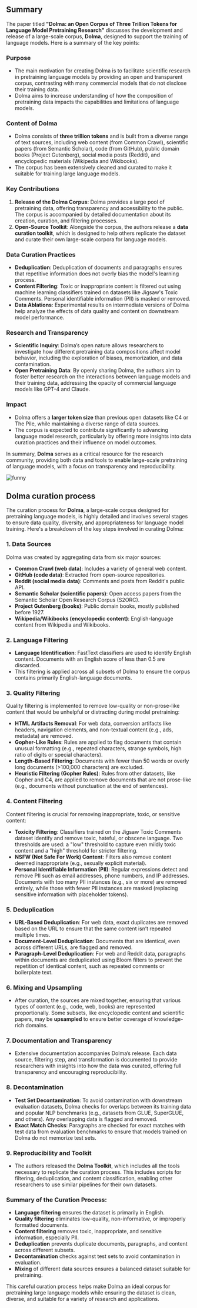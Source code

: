 ## Summary

The paper titled **"Dolma: an Open Corpus of Three Trillion Tokens for Language Model Pretraining Research"** discusses the development and release of a large-scale corpus, **Dolma**, designed to support the training of language models. Here is a summary of the key points:

### **Purpose**
- The main motivation for creating Dolma is to facilitate scientific research in pretraining language models by providing an open and transparent corpus, contrasting with many commercial models that do not disclose their training data.
- Dolma aims to increase understanding of how the composition of pretraining data impacts the capabilities and limitations of language models.

### **Content of Dolma**
- Dolma consists of **three trillion tokens** and is built from a diverse range of text sources, including web content (from Common Crawl), scientific papers (from Semantic Scholar), code (from GitHub), public domain books (Project Gutenberg), social media posts (Reddit), and encyclopedic materials (Wikipedia and Wikibooks).
- The corpus has been extensively cleaned and curated to make it suitable for training large language models.

### **Key Contributions**
1. **Release of the Dolma Corpus**: Dolma provides a large pool of pretraining data, offering transparency and accessibility to the public. The corpus is accompanied by detailed documentation about its creation, curation, and filtering processes.
2. **Open-Source Toolkit**: Alongside the corpus, the authors release a **data curation toolkit**, which is designed to help others replicate the dataset and curate their own large-scale corpora for language models.

### **Data Curation Practices**
- **Deduplication**: Deduplication of documents and paragraphs ensures that repetitive information does not overly bias the model's learning process.
- **Content Filtering**: Toxic or inappropriate content is filtered out using machine learning classifiers trained on datasets like Jigsaw's Toxic Comments. Personal identifiable information (PII) is masked or removed.
- **Data Ablations**: Experimental results on intermediate versions of Dolma help analyze the effects of data quality and content on downstream model performance.

### **Research and Transparency**
- **Scientific Inquiry**: Dolma’s open nature allows researchers to investigate how different pretraining data compositions affect model behavior, including the exploration of biases, memorization, and data contamination.
- **Open Pretraining Data**: By openly sharing Dolma, the authors aim to foster better research on the interactions between language models and their training data, addressing the opacity of commercial language models like GPT-4 and Claude.

### **Impact**
- Dolma offers a **larger token size** than previous open datasets like C4 or The Pile, while maintaining a diverse range of data sources.
- The corpus is expected to contribute significantly to advancing language model research, particularly by offering more insights into data curation practices and their influence on model outcomes.

In summary, **Dolma** serves as a critical resource for the research community, providing both data and tools to enable large-scale pretraining of language models, with a focus on transparency and reproducibility.

![funny](dolma_01.png)

## Dolma curation process

The curation process for **Dolma**, a large-scale corpus designed for pretraining language models, is highly detailed and involves several stages to ensure data quality, diversity, and appropriateness for language model training. Here's a breakdown of the key steps involved in curating Dolma:

### 1. **Data Sources**
Dolma was created by aggregating data from six major sources:
   - **Common Crawl (web data)**: Includes a variety of general web content.
   - **GitHub (code data)**: Extracted from open-source repositories.
   - **Reddit (social media data)**: Comments and posts from Reddit's public API.
   - **Semantic Scholar (scientific papers)**: Open access papers from the Semantic Scholar Open Research Corpus (S2ORC).
   - **Project Gutenberg (books)**: Public domain books, mostly published before 1927.
   - **Wikipedia/Wikibooks (encyclopedic content)**: English-language content from Wikipedia and Wikibooks.

### 2. **Language Filtering**
   - **Language Identification**: FastText classifiers are used to identify English content. Documents with an English score of less than 0.5 are discarded.
   - This filtering is applied across all subsets of Dolma to ensure the corpus contains primarily English-language documents.

### 3. **Quality Filtering**
Quality filtering is implemented to remove low-quality or non-prose-like content that would be unhelpful or distracting during model pretraining:
   - **HTML Artifacts Removal**: For web data, conversion artifacts like headers, navigation elements, and non-textual content (e.g., ads, metadata) are removed.
   - **Gopher-Like Rules**: Rules are applied to flag documents that contain unusual formatting (e.g., repeated characters, strange symbols, high ratio of digits or special characters).
   - **Length-Based Filtering**: Documents with fewer than 50 words or overly long documents (>100,000 characters) are excluded.
   - **Heuristic Filtering (Gopher Rules)**: Rules from other datasets, like Gopher and C4, are applied to remove documents that are not prose-like (e.g., documents without punctuation at the end of sentences).

### 4. **Content Filtering**
Content filtering is crucial for removing inappropriate, toxic, or sensitive content:
   - **Toxicity Filtering**: Classifiers trained on the Jigsaw Toxic Comments dataset identify and remove toxic, hateful, or obscene language. Two thresholds are used: a "low" threshold to capture even mildly toxic content and a "high" threshold for stricter filtering.
   - **NSFW (Not Safe For Work) Content**: Filters also remove content deemed inappropriate (e.g., sexually explicit material).
   - **Personal Identifiable Information (PII)**: Regular expressions detect and remove PII such as email addresses, phone numbers, and IP addresses. Documents with too many PII instances (e.g., six or more) are removed entirely, while those with fewer PII instances are masked (replacing sensitive information with placeholder tokens).

### 5. **Deduplication**
   - **URL-Based Deduplication**: For web data, exact duplicates are removed based on the URL to ensure that the same content isn’t repeated multiple times.
   - **Document-Level Deduplication**: Documents that are identical, even across different URLs, are flagged and removed.
   - **Paragraph-Level Deduplication**: For web and Reddit data, paragraphs within documents are deduplicated using Bloom filters to prevent the repetition of identical content, such as repeated comments or boilerplate text.

### 6. **Mixing and Upsampling**
   - After curation, the sources are mixed together, ensuring that various types of content (e.g., code, web, books) are represented proportionally. Some subsets, like encyclopedic content and scientific papers, may be **upsampled** to ensure better coverage of knowledge-rich domains.

### 7. **Documentation and Transparency**
   - Extensive documentation accompanies Dolma’s release. Each data source, filtering step, and transformation is documented to provide researchers with insights into how the data was curated, offering full transparency and encouraging reproducibility.

### 8. **Decontamination**
   - **Test Set Decontamination**: To avoid contamination with downstream evaluation datasets, Dolma checks for overlaps between its training data and popular NLP benchmarks (e.g., datasets from GLUE, SuperGLUE, and others). Any overlapping data is flagged and removed.
   - **Exact Match Checks**: Paragraphs are checked for exact matches with test data from evaluation benchmarks to ensure that models trained on Dolma do not memorize test sets.

### 9. **Reproducibility and Toolkit**
   - The authors released the **Dolma Toolkit**, which includes all the tools necessary to replicate the curation process. This includes scripts for filtering, deduplication, and content classification, enabling other researchers to use similar pipelines for their own datasets.

### Summary of the Curation Process:
- **Language filtering** ensures the dataset is primarily in English.
- **Quality filtering** eliminates low-quality, non-informative, or improperly formatted documents.
- **Content filtering** removes toxic, inappropriate, and sensitive information, especially PII.
- **Deduplication** prevents duplicate documents, paragraphs, and content across different subsets.
- **Decontamination** checks against test sets to avoid contamination in evaluation.
- **Mixing** of different data sources ensures a balanced dataset suitable for pretraining.

This careful curation process helps make Dolma an ideal corpus for pretraining large language models while ensuring the dataset is clean, diverse, and suitable for a variety of research and applications.
